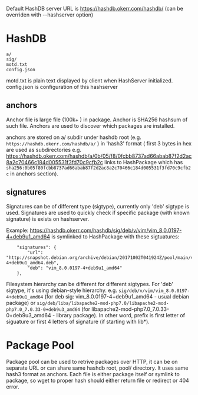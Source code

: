 Default HashDB server URL is https://hashdb.okerr.com/hashdb/ (can be overriden with --hashserver option)

# HashDB
```
a/
sig/
motd.txt
config.json
```

motd.txt is plain text displayed by client when HashServer initialized.
config.json is configuration of this hashserver

## anchors
Anchor file is large file (100k+ ) in package. Anchor is SHA256 hashsum of such file.
Anchors are used to discover which packages are installed. 

anchors are stored on a/ subdir under hashdb root (e.g. `https://hashdb.okerr.com/hashdb/a/` ) in 'hash3' format ( first 3 bytes in hex are used as subdirectories
e.g. https://hashdb.okerr.com/hashdb/a/0b/05/f8/0fcbb8737ad66abab87f2d2ac8a2c70466c184d005531f3fd70c9cfb2c links to HashPackage which has `sha256:0b05f80fcbb8737ad66abab87f2d2ac8a2c70466c184d005531f3fd70c9cfb2c` in anchors section).

## signatures
Signatures can be of different type (sigtype), currently only 'deb' sigtype is used. Signatures are used to quickly check if specific package (with known signature) is exists on hashserver.

Example:
https://hashdb.okerr.com/hashdb/sig/deb/v/vim/vim_8.0.0197-4+deb9u1_amd64 is symlinked to HashPackage with these sigtuatures:
```
    "signatures": {
        "url": "http://snapshot.debian.org/archive/debian/20171002T041924Z/pool/main/v/vim/vim_8.0.0197-4+deb9u1_amd64.deb",
        "deb": "vim_8.0.0197-4+deb9u1_amd64"
    },
```

Filesystem hierarchy can be different for different sigtypes. For 'deb' sigtype, it's using debian-style hierarchy. e.g. 
`sig/deb/v/vim/vim_8.0.0197-4+deb9u1_amd64` (for deb sig: vim_8.0.0197-4+deb9u1_amd64 - usual debian package) or `sig/deb/liba/libapache2-mod-php7.0/libapache2-mod-php7.0_7.0.33-0+deb9u3_amd64` (for libapache2-mod-php7.0_7.0.33-0+deb9u3_amd64 - library package). In other word, prefix is first letter of siguature or first 4 letters of signature (if starting with lib*).

# Package Pool
Package pool can be used to retrive packages over HTTP, it can be on separate URL or can share same hashdb root, pool/ directory. It uses same hash3 format as anchors. Each file is either package itself or symlink to package, so wget to proper hash should either return file or redirect or 404 error.

